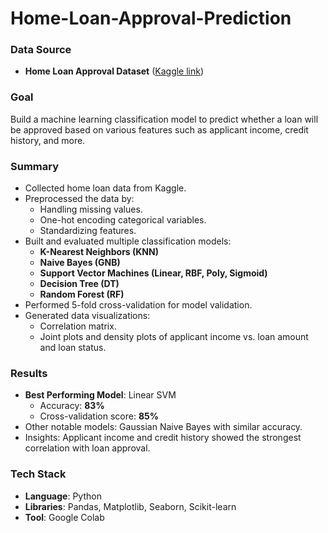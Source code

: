 # Home-Loan-Approval-Prediction
### Data Source
- **Home Loan Approval Dataset** ([Kaggle link](https://www.kaggle.com/datasets/rishikeshkonapure/home-loan-approval))

### Goal
Build a machine learning classification model to predict whether a loan will be approved based on various features such as applicant income, credit history, and more.

### Summary
- Collected home loan data from Kaggle.
- Preprocessed the data by:
  - Handling missing values.
  - One-hot encoding categorical variables.
  - Standardizing features.
- Built and evaluated multiple classification models:
  - **K-Nearest Neighbors (KNN)**
  - **Naive Bayes (GNB)**
  - **Support Vector Machines (Linear, RBF, Poly, Sigmoid)**
  - **Decision Tree (DT)**
  - **Random Forest (RF)**
- Performed 5-fold cross-validation for model validation.
- Generated data visualizations:
  - Correlation matrix.
  - Joint plots and density plots of applicant income vs. loan amount and loan status.

### Results
- **Best Performing Model**: Linear SVM
  - Accuracy: **83%**
  - Cross-validation score: **85%**
- Other notable models: Gaussian Naive Bayes with similar accuracy.
- Insights: Applicant income and credit history showed the strongest correlation with loan approval.

### Tech Stack
- **Language**: Python
- **Libraries**: Pandas, Matplotlib, Seaborn, Scikit-learn
- **Tool**: Google Colab
